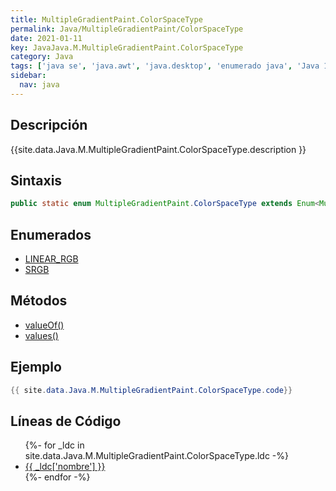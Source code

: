 ```yaml
---
title: MultipleGradientPaint.ColorSpaceType
permalink: Java/MultipleGradientPaint/ColorSpaceType
date: 2021-01-11
key: JavaJava.M.MultipleGradientPaint.ColorSpaceType
category: Java
tags: ['java se', 'java.awt', 'java.desktop', 'enumerado java', 'Java 1.6']
sidebar: 
  nav: java
---
```


## Descripción
{{site.data.Java.M.MultipleGradientPaint.ColorSpaceType.description }}

## Sintaxis
~~~java
public static enum MultipleGradientPaint.ColorSpaceType extends Enum<MultipleGradientPaint.ColorSpaceType>
~~~

## Enumerados
* [LINEAR_RGB](/Java/MultipleGradientPaint/ColorSpaceType/LINEAR_RGB)
* [SRGB](/Java/MultipleGradientPaint/ColorSpaceType/SRGB)

## Métodos
* [valueOf()](/Java/MultipleGradientPaint/ColorSpaceType/valueOf)
* [values()](/Java/MultipleGradientPaint/ColorSpaceType/values)

## Ejemplo
~~~java
{{ site.data.Java.M.MultipleGradientPaint.ColorSpaceType.code}}
~~~

## Líneas de Código
<ul>
{%- for _ldc in site.data.Java.M.MultipleGradientPaint.ColorSpaceType.ldc -%}
   <li>
       <a href="{{_ldc['url'] }}">{{ _ldc['nombre'] }}</a>
   </li>
{%- endfor -%}
</ul>
